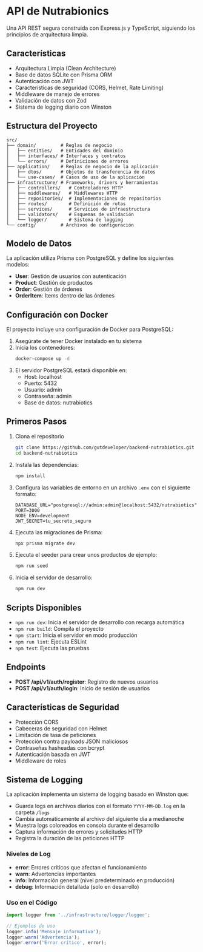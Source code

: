# API de Nutrabionics

Una API REST segura construida con Express.js y TypeScript, siguiendo los principios de arquitectura limpia.

## Características

- Arquitectura Limpia (Clean Architecture)
- Base de datos SQLite con Prisma ORM
- Autenticación con JWT
- Características de seguridad (CORS, Helmet, Rate Limiting)
- Middleware de manejo de errores
- Validación de datos con Zod
- Sistema de logging diario con Winston

## Estructura del Proyecto

```
src/
├── domain/         # Reglas de negocio
│   ├── entities/   # Entidades del dominio
│   ├── interfaces/ # Interfaces y contratos
│   └── errors/     # Definiciones de errores
├── application/    # Reglas de negocio de la aplicación
│   ├── dtos/       # Objetos de transferencia de datos
│   └── use-cases/  # Casos de uso de la aplicación
├── infrastructure/ # Frameworks, drivers y herramientas
│   ├── controllers/   # Controladores HTTP
│   ├── middlewares/   # Middlewares HTTP
│   ├── repositories/  # Implementaciones de repositorios
│   ├── routes/        # Definición de rutas
│   ├── services/      # Servicios de infraestructura
│   ├── validators/    # Esquemas de validación
│   └── logger/        # Sistema de logging
└── config/         # Archivos de configuración
```

## Modelo de Datos

La aplicación utiliza Prisma con PostgreSQL y define los siguientes modelos:

- **User**: Gestión de usuarios con autenticación
- **Product**: Gestión de productos
- **Order**: Gestión de órdenes
- **OrderItem**: Items dentro de las órdenes

## Configuración con Docker

El proyecto incluye una configuración de Docker para PostgreSQL:

1. Asegúrate de tener Docker instalado en tu sistema
2. Inicia los contenedores:
   ```bash
   docker-compose up -d
   ```
3. El servidor PostgreSQL estará disponible en:
   - Host: localhost
   - Puerto: 5432
   - Usuario: admin
   - Contraseña: admin
   - Base de datos: nutrabiotics

## Primeros Pasos

1. Clona el repositorio
   ```bash
   git clone https://github.com/gutdeveloper/backend-nutrabiotics.git
   cd backend-nutrabiotics
   ```
2. Instala las dependencias:
   ```bash
   npm install
   ```
3. Configura las variables de entorno en un archivo `.env` con el siguiente formato:
   ```
   DATABASE_URL="postgresql://admin:admin@localhost:5432/nutrabiotics"
   PORT=3000
   NODE_ENV=development
   JWT_SECRET=tu_secreto_seguro
   ```
4. Ejecuta las migraciones de Prisma:
   ```bash
   npx prisma migrate dev
   ```
5. Ejecuta el seeder para crear unos productos de ejemplo:
   ```bash
   npm run seed
   ```
5. Inicia el servidor de desarrollo:
   ```bash
   npm run dev
   ```

## Scripts Disponibles

- `npm run dev`: Inicia el servidor de desarrollo con recarga automática
- `npm run build`: Compila el proyecto
- `npm start`: Inicia el servidor en modo producción
- `npm run lint`: Ejecuta ESLint
- `npm test`: Ejecuta las pruebas

## Endpoints

- **POST /api/v1/auth/register**: Registro de nuevos usuarios
- **POST /api/v1/auth/login**: Inicio de sesión de usuarios

## Características de Seguridad

- Protección CORS
- Cabeceras de seguridad con Helmet
- Limitación de tasa de peticiones
- Protección contra payloads JSON maliciosos
- Contraseñas hasheadas con bcrypt
- Autenticación basada en JWT
- Middleware de roles

## Sistema de Logging

La aplicación implementa un sistema de logging basado en Winston que:

- Guarda logs en archivos diarios con el formato `YYYY-MM-DD.log` en la carpeta `/logs`
- Cambia automáticamente al archivo del siguiente día a medianoche
- Muestra logs coloreados en consola durante el desarrollo
- Captura información de errores y solicitudes HTTP
- Registra la duración de las peticiones HTTP

### Niveles de Log

- **error**: Errores críticos que afectan el funcionamiento
- **warn**: Advertencias importantes
- **info**: Información general (nivel predeterminado en producción)
- **debug**: Información detallada (solo en desarrollo)

### Uso en el Código

```typescript
import logger from '../infrastructure/logger/logger';

// Ejemplos de uso
logger.info('Mensaje informativo');
logger.warn('Advertencia');
logger.error('Error crítico', error);
```